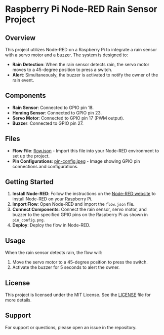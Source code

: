 # Raspberry Pi Node-RED Rain Sensor Project

## Overview

This project utilizes Node-RED on a Raspberry Pi to integrate a rain sensor with a servo motor and a buzzer. The system is designed to:

- **Rain Detection**: When the rain sensor detects rain, the servo motor moves to a 45-degree position to press a switch.
- **Alert**: Simultaneously, the buzzer is activated to notify the owner of the rain event.

## Components

- **Rain Sensor**: Connected to GPIO pin 18.
- **Homing Sensor**: Connected to GPIO pin 23.
- **Servo Motor**: Connected to GPIO pin 17 (PWM output).
- **Buzzer**: Connected to GPIO pin 27.

## Files

- **Flow File**: [flow.json](./flow.json) - Import this file into your Node-RED environment to set up the project.
- **Pin Configurations**: [pin-config.jpeg](./pin-config.jpeg) - Image showing GPIO pin connections and configurations.

## Getting Started

1. **Install Node-RED**: Follow the instructions on the [Node-RED website](https://nodered.org/docs/getting-started/) to install Node-RED on your Raspberry Pi.
2. **Import Flow**: Open Node-RED and import the `flow.json` file.
3. **Connect Components**: Connect the rain sensor, servo motor, and buzzer to the specified GPIO pins on the Raspberry Pi as shown in `pin_config.png`.
4. **Deploy**: Deploy the flow in Node-RED.

## Usage

When the rain sensor detects rain, the flow will:

1. Move the servo motor to a 45-degree position to press the switch.
2. Activate the buzzer for 5 seconds to alert the owner.

## License

This project is licensed under the MIT License. See the [LICENSE](./LICENSE) file for more details.

## Support

For support or questions, please open an issue in the repository.

